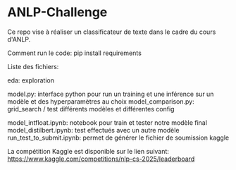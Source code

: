 # ANLP-Challenge

Ce repo vise à réaliser un classificateur de texte dans le cadre du cours d'ANLP.

Comment run le code:
pip install requirements

Liste des fichiers:

eda: exploration

model.py: interface python pour run un training et une inférence sur un modèle et des hyperparamètres au choix
model_comparison.py: grid_search / test différents modèles et différentes config 

model_intfloat.ipynb: notebook pour train et tester notre modèle final
model_distilbert.ipynb: test effectués avec un autre modèle
run_test_to_submit.ipynb: permet de générer le fichier de soumission kaggle 


La compétition Kaggle est disponible sur le lien suivant: https://www.kaggle.com/competitions/nlp-cs-2025/leaderboard 